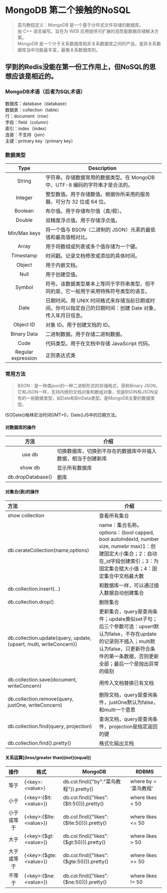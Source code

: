 # MongoDB 第二个接触的NoSQL
> 菜鸟教程定义：MongoDB 是一个基于分布式文件存储的数据库。  
由 C++ 语言编写。旨在为 WEB 应用提供可扩展的高性能数据存储解决方案。  
MongoDB 是一个介于关系数据库和非关系数据库之间的产品，是非关系数据库当中功能最丰富，最像关系数据库的。
## 学到的Redis没能在第一份工作用上，但NoSQL的思想应该是相近的。
### MongoDB术语（后者为SQL术语）
数据库：database（database）  
数据表：collection（table）  
行：document（row）  
字段：field（column）  
索引：index（index）  
连接：不支持（join）  
主键：primary key（primary key）  
### 数据类型
Type | Description
:-:|-
String	|字符串。存储数据常用的数据类型。在 MongoDB 中，UTF-8 编码的字符串才是合法的。
Integer	|整型数值。用于存储数值。根据你所采用的服务器，可分为 32 位或 64 位。
Boolean	|布尔值。用于存储布尔值（真/假）。
Double	|双精度浮点值。用于存储浮点值。
Min/Max keys	|将一个值与 BSON（二进制的 JSON）元素的最低值和最高值相对比。
Array	|用于将数组或列表或多个值存储为一个键。
Timestamp	|时间戳。记录文档修改或添加的具体时间。
Object	|用于内嵌文档。
Null	|用于创建空值。
Symbol	|符号。该数据类型基本上等同于字符串类型，但不同的是，它一般用于采用特殊符号类型的语言。
Date	|日期时间。用 UNIX 时间格式来存储当前日期或时间。你可以指定自己的日期时间：创建 Date 对象，传入年月日信息。
Object ID	|对象 ID。用于创建文档的 ID。
Binary Data	|二进制数据。用于存储二进制数据。
Code	|代码类型。用于在文档中存储 JavaScript 代码。
Regular expression	|正则表达式类
### 常用方法
> BSON：是一种类json的一种二进制形式的存储格式，简称Binary JSON，它和JSON一样，支持内嵌的文档对象和数组对象，但是BSON有JSON没有的一些数据类型，如Date和BinData类型。是MongoDB主要的数据类型。  

ISODate()格林尼治时间GMT+0，Date()JS中的日期方法。  
#### 对数据库的操作
方法|介绍
:-:|-
use db | 切换数据库，切换到不存在的数据库中并插入数据，相当于创建新库
show db | 显示所有数据库
db.dropDatabase() | 删库
#### 对集合(表)的操作
方法|介绍
:-|-
show collection | 查看所有集合
db.cerateCollection(name,options) |name：集合名称。options：(bool capped, bool autoIndexId, number size, numebr max)1：创建固定大小集合；2：自动在_id字段创建索引；3：为固定集合赋大小值；4：固定集合中文档最大数
db.collection.insert(...) | 和数据库一样，可以通过插入数据自动创建集合
db.collection.drop() | 删除集合
db.collection.update(query, update, (upsert, multi, writeConcern)) | 更新集合，query是查询条件；update类似set子句；后三个参数可选：upsert默认为false，不存在update的记录则不插入；multi默认为false，只更新符合条件的第一条数据，否则更新全部；最后一个是抛出异常的级别
db.collection.save(document, writeConcern) | 用传入文档替换已有文档
db.collection.remove(query, justOne, writeConcern) | 删除文档，query是查询条件，justOne默认为false，和multi一个意思
db.collection.find(query, projection) | 查询文档，query是查询条件，projection是指定返回的键
db.collection.find().pretty() | 格式化输出文档
#### 关系运算\[(less/greater than)(not)(equal)]
操作|格式|MongoDB|RDBMS
:-:|-|-|-
等于	|{\<key>:\<value>}	|db.col.find({"by":"菜鸟教程"}).pretty()	|where by = '菜鸟教程'
小于	|{\<key>:{$lt:\<value>}}	|db.col.find({"likes":{$lt:50}}).pretty()	|where likes < 50
小于或等于	|{\<key>:{$lte:\<value>}}|	db.col.find({"likes":{$lte:50}}).pretty()	|where likes <= 50
大于	|{\<key>:{$gt:\<value>}}	|db.col.find({"likes":{$gt:50}}).pretty()	|where likes > 50
大于或等于|	{\<key>:{$gte:\<value>}}	|db.col.find({"likes":{$gte:50}}).pretty()	|where likes >= 50
不等于|	{\<key>:{$ne:\<value>}}	|db.col.find({"likes":{$ne:50}}).pretty()	|where likes != 50
